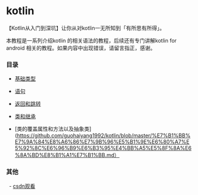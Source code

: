 # kotlin
【Kotlin从入门到深坑】让你从对kotlin一无所知到「有所思有所得」。

本教程是一系列介绍kotlin 的相关语法的教程，后续还有专门讲解kotlin for android 相关的教程。如果内容中出现错误，请留言指正，感谢。

### 目录

 - [基础类型](https://github.com/guohaiyang1992/kotlin/blob/master/%E5%9F%BA%E7%A1%80%E7%B1%BB%E5%9E%8B.md)
 
 - [语句](https://github.com/guohaiyang1992/kotlin/blob/master/%E8%AF%AD%E5%8F%A5.md)
 
 - [返回和跳转](https://github.com/guohaiyang1992/kotlin/blob/master/%E8%BF%94%E5%9B%9E%E5%92%8C%E8%B7%B3%E8%BD%AC.md)
 
 - [类和继承](https://github.com/guohaiyang1992/kotlin/blob/master/%E7%B1%BB%E5%92%8C%E7%BB%A7%E6%89%BF.md)
 
 - [类的覆盖属性和方法以及抽象类](https://github.com/guohaiyang1992/kotlin/blob/master/%E7%B1%BB%E7%9A%84%E8%A6%86%E7%9B%96%E5%B1%9E%E6%80%A7%E5%92%8C%E6%96%B9%E6%B3%95%E4%BB%A5%E5%8F%8A%E6%8A%BD%E8%B1%A1%E7%B1%BB.md）
 
### 其他
   - [csdn观看](http://blog.csdn.net/guohaiyang1992/article/details/72615889)

